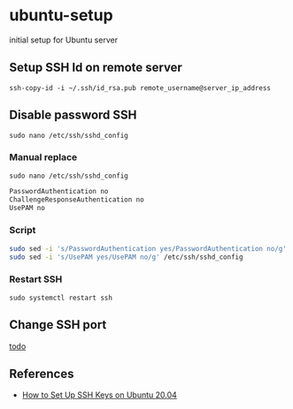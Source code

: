 # ubuntu-setup
initial setup for Ubuntu server

## Setup SSH Id on remote server

`ssh-copy-id -i ~/.ssh/id_rsa.pub remote_username@server_ip_address`

## Disable password SSH

`sudo nano /etc/ssh/sshd_config`

### Manual replace

`sudo nano /etc/ssh/sshd_config`

```bash /etc/ssh/sshd_config
PasswordAuthentication no
ChallengeResponseAuthentication no
UsePAM no
```

### Script

```bash
sudo sed -i 's/PasswordAuthentication yes/PasswordAuthentication no/g' /etc/ssh/sshd_config && \
sudo sed -i 's/UsePAM yes/UsePAM no/g' /etc/ssh/sshd_config
```

### Restart SSH

`sudo systemctl restart ssh`

## Change SSH port

[todo]()

## References

- [How to Set Up SSH Keys on Ubuntu 20.04](https://linuxize.com/post/how-to-set-up-ssh-keys-on-ubuntu-20-04/)